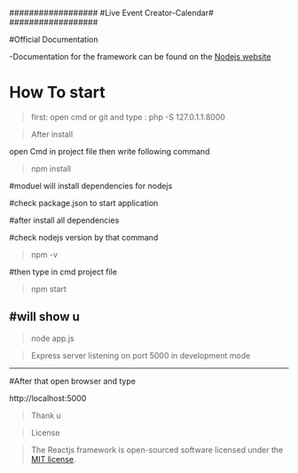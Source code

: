 ##################
#Live Event Creator-Calendar#
##################

#Official Documentation

-Documentation for the framework can be found on the [Nodejs website](https://nodejs.org/api/)

# How To start
>first:
>open cmd or git and type :
>php -S 127.0.1.1:8000

>After install 

open Cmd in project file then write following command

>npm install

#moduel will install dependencies for nodejs

#check package.json to start application

#after install all dependencies

#check nodejs version by that command

>npm -v

#then type in cmd project file 

>npm start

#will show u 
---------------------------------
> node app.js

>Express server listening on port 5000 in development mode 
---------------------------------
#After that open browser and type 

http://localhost:5000

>Thank u

>License

>The Reactjs framework is open-sourced software licensed under the [MIT license](http://opensource.org/licenses/MIT).
